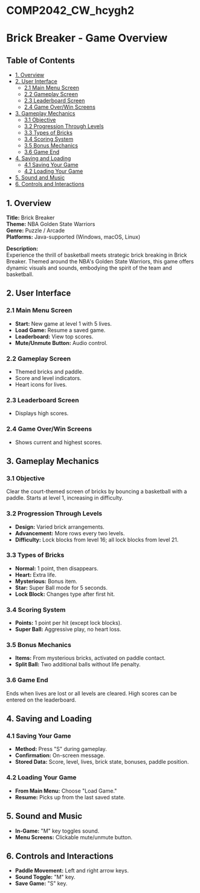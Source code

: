 # COMP2042_CW_hcygh2

# Brick Breaker - Game Overview

## Table of Contents
- [1. Overview](#1-overview)
- [2. User Interface](#2-user-interface)
  - [2.1 Main Menu Screen](#21-main-menu-screen)
  - [2.2 Gameplay Screen](#22-gameplay-screen)
  - [2.3 Leaderboard Screen](#23-leaderboard-screen)
  - [2.4 Game Over/Win Screens](#24-game-overwin-screens)
- [3. Gameplay Mechanics](#3-gameplay-mechanics)
  - [3.1 Objective](#31-objective)
  - [3.2 Progression Through Levels](#32-progression-through-levels)
  - [3.3 Types of Bricks](#33-types-of-bricks)
  - [3.4 Scoring System](#34-scoring-system)
  - [3.5 Bonus Mechanics](#35-bonus-mechanics)
  - [3.6 Game End](#36-game-end)
- [4. Saving and Loading](#4-saving-and-loading)
  - [4.1 Saving Your Game](#41-saving-your-game)
  - [4.2 Loading Your Game](#42-loading-your-game)
- [5. Sound and Music](#5-sound-and-music)
- [6. Controls and Interactions](#6-controls-and-interactions)

## 1. Overview

**Title:** Brick Breaker  
**Theme:** NBA Golden State Warriors  
**Genre:** Puzzle / Arcade  
**Platforms:** Java-supported (Windows, macOS, Linux)  

**Description:**  
Experience the thrill of basketball meets strategic brick breaking in Brick Breaker. Themed around the NBA's Golden State Warriors, this game offers dynamic visuals and sounds, embodying the spirit of the team and basketball.

## 2. User Interface

### 2.1 Main Menu Screen
- **Start:** New game at level 1 with 5 lives.
- **Load Game:** Resume a saved game.
- **Leaderboard:** View top scores.
- **Mute/Unmute Button:** Audio control.

### 2.2 Gameplay Screen
- Themed bricks and paddle.
- Score and level indicators.
- Heart icons for lives.

### 2.3 Leaderboard Screen
- Displays high scores.

### 2.4 Game Over/Win Screens
- Shows current and highest scores.

## 3. Gameplay Mechanics

### 3.1 Objective
Clear the court-themed screen of bricks by bouncing a basketball with a paddle. Starts at level 1, increasing in difficulty.

### 3.2 Progression Through Levels
- **Design:** Varied brick arrangements.
- **Advancement:** More rows every two levels.
- **Difficulty:** Lock blocks from level 16; all lock blocks from level 21.

### 3.3 Types of Bricks
- **Normal:** 1 point, then disappears.
- **Heart:** Extra life.
- **Mysterious:** Bonus item.
- **Star:** Super Ball mode for 5 seconds.
- **Lock Block:** Changes type after first hit.

### 3.4 Scoring System
- **Points:** 1 point per hit (except lock blocks).
- **Super Ball:** Aggressive play, no heart loss.

### 3.5 Bonus Mechanics
- **Items:** From mysterious bricks, activated on paddle contact.
- **Split Ball:** Two additional balls without life penalty.

### 3.6 Game End
Ends when lives are lost or all levels are cleared. High scores can be entered on the leaderboard.

## 4. Saving and Loading

### 4.1 Saving Your Game
- **Method:** Press "S" during gameplay.
- **Confirmation:** On-screen message.
- **Stored Data:** Score, level, lives, brick state, bonuses, paddle position.

### 4.2 Loading Your Game
- **From Main Menu:** Choose "Load Game."
- **Resume:** Picks up from the last saved state.

## 5. Sound and Music

- **In-Game:** "M" key toggles sound.
- **Menu Screens:** Clickable mute/unmute button.

## 6. Controls and Interactions

- **Paddle Movement:** Left and right arrow keys.
- **Sound Toggle:** "M" key.
- **Save Game:** "S" key.
